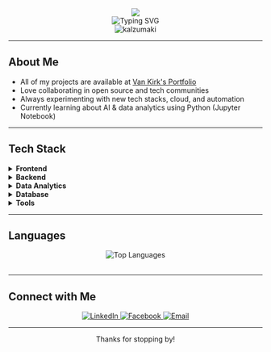 
<div align="center">
  <img src="https://capsule-render.vercel.app/api?type=waving&color=000000,8f5eff&height=180&section=header&text=Hi,%20I'm%20Van%20Kirk%20👋&fontSize=40&fontAlign=50&fontColor=8f5eff"/>
  <br>
  <img src="https://readme-typing-svg.demolab.com?font=Fira+Code&weight=500&pause=1200&color=8f5eff&center=true&vCenter=true&width=450&lines=Full-Stack+Developer;Open+Source+Contributor;Clean+Code+Believer;Always+Learning" alt="Typing SVG" />
  <br>
  <img src="https://komarev.com/ghpvc/?username=kalzumaki&label=Profile%20views&color=000000&style=flat" alt="kalzumaki" />
</div>

---
##  About Me

- All of my projects are available at [Van Kirk's Portfolio](https://vankirk-portfolio.vercel.app/)
- Love collaborating in open source and tech communities
- Always experimenting with new tech stacks, cloud, and automation
- Currently learning about AI & data analytics using Python (Jupyter Notebook)

---
## Tech Stack

<details>
  <summary><b>Frontend</b></summary>
  
  ![React](https://img.shields.io/badge/React-20232A?style=for-the-badge&logo=react&logoColor=61DAFB)
  ![Next.js](https://img.shields.io/badge/Next.js-000000?style=for-the-badge&logo=next.js&logoColor=white)
  ![TypeScript](https://img.shields.io/badge/TypeScript-007ACC?style=for-the-badge&logo=typescript&logoColor=white)
  ![JavaScript](https://img.shields.io/badge/JavaScript-F7DF1E?style=for-the-badge&logo=javascript&logoColor=black)
</details>

<details>
  <summary><b>Backend</b></summary>
  
  ![Node.js](https://img.shields.io/badge/Node.js-43853D?style=for-the-badge&logo=node.js&logoColor=white)
  ![PHP](https://img.shields.io/badge/PHP-777BB4?style=for-the-badge&logo=php&logoColor=white)
  ![Laravel](https://img.shields.io/badge/Laravel-FF2D20?style=for-the-badge&logo=laravel&logoColor=white)
  ![AdonisJS](https://img.shields.io/badge/AdonisJS-220052?style=for-the-badge&logo=adonisjs&logoColor=white)
  ![Socket.io](https://img.shields.io/badge/Socket.io-black?style=for-the-badge&logo=socket.io&badgeColor=010101)
</details>

<details>
  <summary><b>Data Analytics</b></summary>
  
  ![Python](https://img.shields.io/badge/Python-3776AB?style=for-the-badge&logo=python&logoColor=white)
  ![Jupyter](https://img.shields.io/badge/Jupyter-F37626?style=for-the-badge&logo=jupyter&logoColor=white)
  ![Pandas](https://img.shields.io/badge/Pandas-150458?style=for-the-badge&logo=pandas&logoColor=white)
  ![NumPy](https://img.shields.io/badge/NumPy-013243?style=for-the-badge&logo=numpy&logoColor=white)
  ![Matplotlib](https://img.shields.io/badge/Matplotlib-11557C?style=for-the-badge&logo=matplotlib&logoColor=white)
  ![Seaborn](https://img.shields.io/badge/Seaborn-4C72B0?style=for-the-badge&logo=seaborn&logoColor=white)
  ![Scikit Learn](https://img.shields.io/badge/Scikit_Learn-F7931E?style=for-the-badge&logo=scikit-learn&logoColor=white)
</details>

<details>
  <summary><b>Database</b></summary>
  
  ![MySQL](https://img.shields.io/badge/MySQL-00000F?style=for-the-badge&logo=mysql&logoColor=white)
  ![PostgreSQL](https://img.shields.io/badge/PostgreSQL-316192?style=for-the-badge&logo=postgresql&logoColor=white)
  ![Firebase](https://img.shields.io/badge/Firebase-039BE5?style=for-the-badge&logo=Firebase&logoColor=white)
  ![Supabase](https://img.shields.io/badge/Supabase-3ECF8E?style=for-the-badge&logo=supabase&logoColor=white)
</details>

<details>
  <summary><b>Tools</b></summary>
  
  ![Docker](https://img.shields.io/badge/Docker-2496ED?style=for-the-badge&logo=docker&logoColor=white)
  ![Git](https://img.shields.io/badge/Git-F05032?style=for-the-badge&logo=git&logoColor=white)
  ![VS Code](https://img.shields.io/badge/Visual_Studio_Code-0078D4?style=for-the-badge&logo=visual%20studio%20code&logoColor=white)
</details>


---
## Languages

<p align="center">
<!--   <img src="https://github-readme-stats.vercel.app/api?username=kalzumaki&show_icons=true&theme=midnight-purple" alt="GitHub Stats" /> -->
  <img src="https://github-readme-stats.vercel.app/api/top-langs/?username=kalzumaki&layout=compact&theme=midnight-purple" alt="Top Languages" />
  <br>
<!--   <img src="https://github-readme-streak-stats.herokuapp.com/?user=kalzumaki&theme=black-ice" alt="GitHub Streak" /> -->
  <br>
</p>


---
## Connect with Me

<p align="center">
  <a href="https://www.linkedin.com/in/van-kirk-lumantas-921b10357/" target="_blank">
    <img src="https://img.shields.io/badge/LinkedIn-0077B5?style=for-the-badge&logo=linkedin&logoColor=white" alt="LinkedIn" />
  </a>
  <a href="https://fb.com/kalzumaki.91" target="_blank">
    <img src="https://img.shields.io/badge/Facebook-1877F2?style=for-the-badge&logo=facebook&logoColor=white" alt="Facebook" />
  </a>
  <a href="mailto:vankirklumantas.dev@gmail.com" target="_blank">
    <img src="https://img.shields.io/badge/Email-D14836?style=for-the-badge&logo=gmail&logoColor=white" alt="Email" />
  </a>
</p>

---
<p align="center">Thanks for stopping by!</p>
